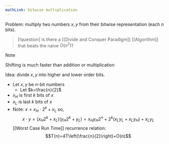 ```yaml
---
mathLink: bitwise multiplication
---
```


Problem: multiply two numbers $x,y$ from their bitwise representation (each $n$ bits).

>[!question]
>Is there a [[Divide and Conquer Paradigm]] [[Algorithm]] that beats the naive $O(n^{2})$?

>[!note]
>Shifting is much faster than addition or multiplication

Idea: divide $x,y$ into higher and lower order bits.
- Let $x,y$ be $n$-bit numbers
	- Let $k=\frac{n}{2}$
- $x_{H}$ is first $k$ bits of $x$
- $x_{L}$ is last $k$ bits of $x$
- Note: $x=x_{H}\cdot2^{k}+x_{L}$ so,
$$x\cdot y=(x_{H}2^{k}+x_{L})(y_{H}2^{k}+y_{L})=x_{H}y_{H}2^{n}+2^{k}(x_{L}y_{L}+x_{L}y_{H})+x_{L}y_{L}$$
[[Worst Case Run Time]] recurrence relation: $$T(n)=4T\left(\frac{n}{2}\right)+O(n)$$